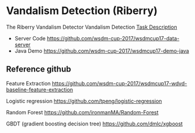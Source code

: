 # Vandalism Detection (Riberry)
The Riberry Vandalism Detector
Vandalism Detection [Task Description](http://www.wsdm-cup-2017.org/vandalism-detection.html)
 - Server Code https://github.com/wsdm-cup-2017/wsdmcup17-data-server
 - Java Demo https://github.com/wsdm-cup-2017/wsdmcup17-demo-java

## Reference github
Feature Extraction
https://github.com/wsdm-cup-2017/wsdmcup17-wdvd-baseline-feature-extraction

Logistic regression
https://github.com/tpeng/logistic-regression

Random Forest
https://github.com/ironmanMA/Random-Forest

GBDT (gradient boosting decision tree)
https://github.com/dmlc/xgboost

